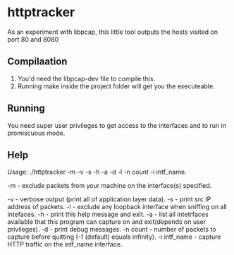 httptracker
===========
As an experiment with libpcap, this little tool outputs the hosts visited on port 80 and 8080

Compilaation
------------
1. You'd need the libpcap-dev file to compile this.
2. Running make inside the project folder will get you the executeable.

Running
-------
You need super user privileges to get access to the interfaces and to run in promiscuous mode.

Help
----
Usage: ./httptracker -m -v -s -h -a -d -l -n count -i intf_name.

-m - exclude packets from your machine on the interface(s) specified.

-v - verbose output (print all of application layer data).
-s - print src IP address of packets.
-l - exclude any loopback interface when sniffing on all intefaces.
-h - print this help message and exit.
-a - list all intetrfaces available that this program can capture on and exit(depends on user privileges).
-d - print debug messages.
-n count - number of packets to capture before quitting (-1 (default) equals infinity).
-i intf_name - capture HTTP traffic on the intf_name interface.